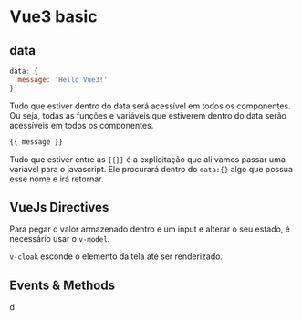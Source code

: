 # Vue3 basic

## data

```js
data: {
  message: 'Hello Vue3!'
}
```

Tudo que estiver dentro do data será acessível em todos os componentes. Ou seja, todas as funções e variáveis que estiverem dentro do data serão acessíveis em todos os componentes.

```js
{{ message }}
```

Tudo que estiver entre as `{{}}` é a explicitação que ali vamos passar uma variável para o javascript. Ele procurará dentro do `data:{}` algo que possua esse nome e irá retornar.

## VueJs Directives

Para pegar o valor armazenado dentro e um input e alterar o seu estado, é necessário usar o `v-model`.

`v-cloak` esconde o elemento da tela até ser renderizado.

## Events & Methods

d
